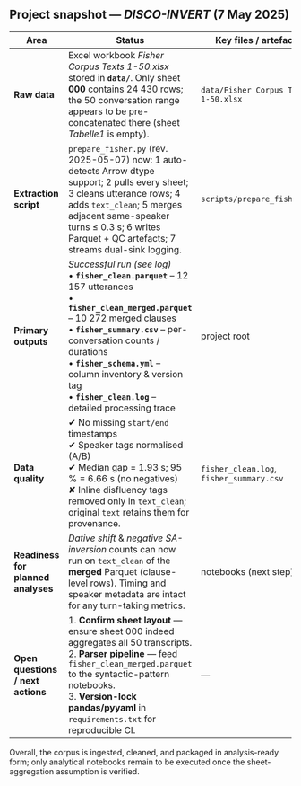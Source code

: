## Project snapshot — *DISCO-INVERT* (7 May 2025)

| Area                               | Status                                                                                                                                                                                                                                                                                                                                  | Key files / artefacts                    |
| ---------------------------------- | --------------------------------------------------------------------------------------------------------------------------------------------------------------------------------------------------------------------------------------------------------------------------------------------------------------------------------------- | ---------------------------------------- |
| **Raw data**                       | Excel workbook *Fisher Corpus Texts 1-50.xlsx* stored in **`data/`**. Only sheet **000** contains 24 430 rows; the 50 conversation range appears to be pre-concatenated there (sheet *Tabelle1* is empty).                                                                                                                              | `data/Fisher Corpus Texts 1-50.xlsx`     |
| **Extraction script**              | `prepare_fisher.py` (rev. 2025-05-07) now: 1 auto-detects Arrow dtype support; 2 pulls every sheet; 3 cleans utterance rows; 4 adds `text_clean`; 5 merges adjacent same-speaker turns ≤ 0.3 s; 6 writes Parquet + QC artefacts; 7 streams dual-sink logging.                                                                           | `scripts/prepare_fisher.py`              |
| **Primary outputs**                | *Successful run (see log)*<br>• **`fisher_clean.parquet`** – 12 157 utterances<br>• **`fisher_clean_merged.parquet`** – 10 272 merged clauses<br>• **`fisher_summary.csv`** – per-conversation counts / durations<br>• **`fisher_schema.yml`** – column inventory & version tag<br>• **`fisher_clean.log`** – detailed processing trace | project root                             |
| **Data quality**                   | ✔ No missing `start/end` timestamps<br>✔ Speaker tags normalised (A/B)<br>✔ Median gap = 1.93 s; 95 % = 6.66 s (no negatives)<br>✘ Inline disfluency tags removed only in `text_clean`; original `text` retains them for provenance.                                                                                                    | `fisher_clean.log`, `fisher_summary.csv` |
| **Readiness for planned analyses** | *Dative shift* & *negative SA-inversion* counts can now run on `text_clean` of the **merged** Parquet (clause-level rows). Timing and speaker metadata are intact for any turn-taking metrics.                                                                                                                                          | notebooks (next step)                    |
| **Open questions / next actions**  | 1. **Confirm sheet layout** — ensure sheet 000 indeed aggregates all 50 transcripts.<br>2. **Parser pipeline** — feed `fisher_clean_merged.parquet` to the syntactic-pattern notebooks.<br>3. **Version-lock pandas/pyyaml** in `requirements.txt` for reproducible CI.                                                                 | —                                        |

Overall, the corpus is ingested, cleaned, and packaged in analysis-ready form; only analytical notebooks remain to be executed once the sheet-aggregation assumption is verified.
